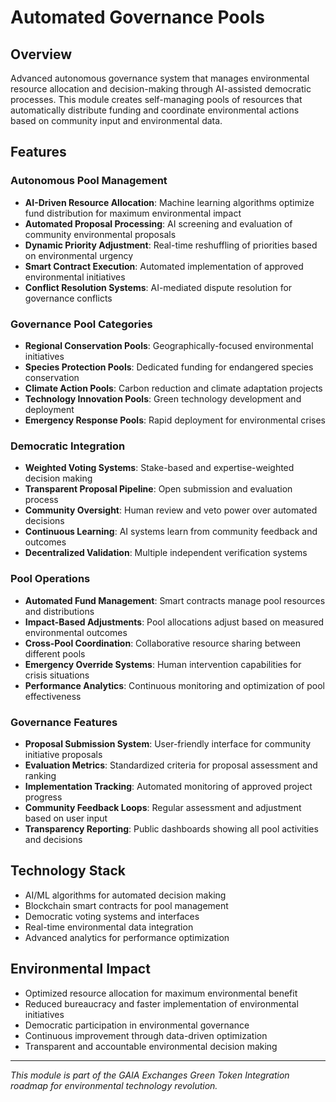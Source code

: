 # Automated Governance Pools

## Overview
Advanced autonomous governance system that manages environmental resource allocation and decision-making through AI-assisted democratic processes. This module creates self-managing pools of resources that automatically distribute funding and coordinate environmental actions based on community input and environmental data.

## Features

### Autonomous Pool Management
- **AI-Driven Resource Allocation**: Machine learning algorithms optimize fund distribution for maximum environmental impact
- **Automated Proposal Processing**: AI screening and evaluation of community environmental proposals
- **Dynamic Priority Adjustment**: Real-time reshuffling of priorities based on environmental urgency
- **Smart Contract Execution**: Automated implementation of approved environmental initiatives
- **Conflict Resolution Systems**: AI-mediated dispute resolution for governance conflicts

### Governance Pool Categories
- **Regional Conservation Pools**: Geographically-focused environmental initiatives
- **Species Protection Pools**: Dedicated funding for endangered species conservation
- **Climate Action Pools**: Carbon reduction and climate adaptation projects
- **Technology Innovation Pools**: Green technology development and deployment
- **Emergency Response Pools**: Rapid deployment for environmental crises

### Democratic Integration
- **Weighted Voting Systems**: Stake-based and expertise-weighted decision making
- **Transparent Proposal Pipeline**: Open submission and evaluation process
- **Community Oversight**: Human review and veto power over automated decisions
- **Continuous Learning**: AI systems learn from community feedback and outcomes
- **Decentralized Validation**: Multiple independent verification systems

### Pool Operations
- **Automated Fund Management**: Smart contracts manage pool resources and distributions
- **Impact-Based Adjustments**: Pool allocations adjust based on measured environmental outcomes
- **Cross-Pool Coordination**: Collaborative resource sharing between different pools
- **Emergency Override Systems**: Human intervention capabilities for crisis situations
- **Performance Analytics**: Continuous monitoring and optimization of pool effectiveness

### Governance Features
- **Proposal Submission System**: User-friendly interface for community initiative proposals
- **Evaluation Metrics**: Standardized criteria for proposal assessment and ranking
- **Implementation Tracking**: Automated monitoring of approved project progress
- **Community Feedback Loops**: Regular assessment and adjustment based on user input
- **Transparency Reporting**: Public dashboards showing all pool activities and decisions

## Technology Stack
- AI/ML algorithms for automated decision making
- Blockchain smart contracts for pool management
- Democratic voting systems and interfaces
- Real-time environmental data integration
- Advanced analytics for performance optimization

## Environmental Impact
- Optimized resource allocation for maximum environmental benefit
- Reduced bureaucracy and faster implementation of environmental initiatives
- Democratic participation in environmental governance
- Continuous improvement through data-driven optimization
- Transparent and accountable environmental decision making

---
*This module is part of the GAIA Exchanges Green Token Integration roadmap for environmental technology revolution.*